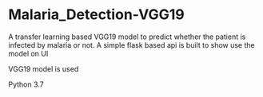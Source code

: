 # Malaria_Detection-VGG19
A transfer learning based VGG19 model to predict whether the patient is infected by malaria or not. A simple flask based api is built to show use the model on UI

VGG19 model is used

Python 3.7
